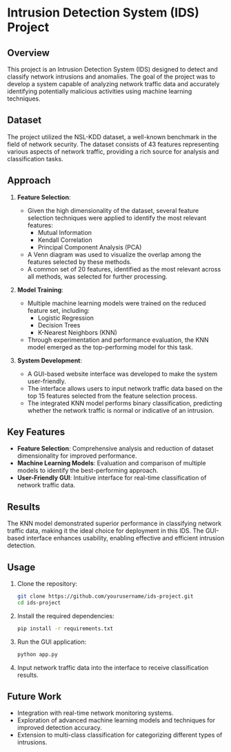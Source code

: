 # Intrusion Detection System (IDS) Project

## Overview
This project is an Intrusion Detection System (IDS) designed to detect and classify network intrusions and anomalies. The goal of the project was to develop a system capable of analyzing network traffic data and accurately identifying potentially malicious activities using machine learning techniques.

## Dataset
The project utilized the NSL-KDD dataset, a well-known benchmark in the field of network security. The dataset consists of 43 features representing various aspects of network traffic, providing a rich source for analysis and classification tasks.

## Approach
1. **Feature Selection**:
   - Given the high dimensionality of the dataset, several feature selection techniques were applied to identify the most relevant features:
     - Mutual Information
     - Kendall Correlation
     - Principal Component Analysis (PCA)
   - A Venn diagram was used to visualize the overlap among the features selected by these methods.
   - A common set of 20 features, identified as the most relevant across all methods, was selected for further processing.

2. **Model Training**:
   - Multiple machine learning models were trained on the reduced feature set, including:
     - Logistic Regression
     - Decision Trees
     - K-Nearest Neighbors (KNN)
   - Through experimentation and performance evaluation, the KNN model emerged as the top-performing model for this task.

3. **System Development**:
   - A GUI-based website interface was developed to make the system user-friendly.
   - The interface allows users to input network traffic data based on the top 15 features selected from the feature selection process.
   - The integrated KNN model performs binary classification, predicting whether the network traffic is normal or indicative of an intrusion.

## Key Features
- **Feature Selection**: Comprehensive analysis and reduction of dataset dimensionality for improved performance.
- **Machine Learning Models**: Evaluation and comparison of multiple models to identify the best-performing approach.
- **User-Friendly GUI**: Intuitive interface for real-time classification of network traffic data.

## Results
The KNN model demonstrated superior performance in classifying network traffic data, making it the ideal choice for deployment in this IDS. The GUI-based interface enhances usability, enabling effective and efficient intrusion detection.

## Usage
1. Clone the repository:
   ```bash
   git clone https://github.com/yourusername/ids-project.git
   cd ids-project
   ```
2. Install the required dependencies:
   ```bash
   pip install -r requirements.txt
   ```
3. Run the GUI application:
   ```bash
   python app.py
   ```
4. Input network traffic data into the interface to receive classification results.

## Future Work
- Integration with real-time network monitoring systems.
- Exploration of advanced machine learning models and techniques for improved detection accuracy.
- Extension to multi-class classification for categorizing different types of intrusions.

